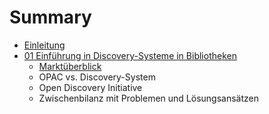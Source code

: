 # Summary

* [Einleitung](README.md)
* [01 Einführung in Discovery-Systeme in Bibliotheken](01_Einfuehrung-Discovery-Systeme.md)
   * [Marktüberblick](01_3_marktueberblick.md)
   * OPAC vs. Discovery-System
   * Open Discovery Initiative
   * Zwischenbilanz mit Problemen und Lösungsansätzen

